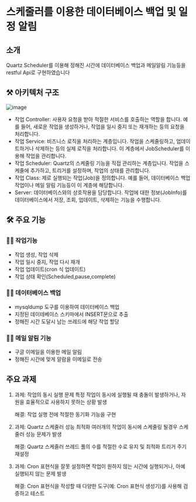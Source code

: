 #  스케줄러를 이용한 데이터베이스 백업 및 일정 알림 

## 소개
Quartz Scheduler를 이용해 정해진 시간에 데이터베이스 백업과 메일알림 기능등을 restful Api로 구현하였습니다

## ⚒ 아키텍처 구조
![image](https://github.com/user-attachments/assets/1bbcc980-53b2-4570-8721-c3abecf2b82f)

- 작업 Controller: 사용자 요청을 받아 적절한 서비스를 호출하는 역할을 합니다. 예를 들어, 새로운 작업을 생성하거나, 작업을 일시 중지 또는 재개하는 등의 요청을 처리합니다.
- 작업 Service: 비즈니스 로직을 처리하는 계층입니다. 작업을 스케줄링하고, 업데이트하거나 삭제하는 등의 실제 로직을 처리합니다. 이 계층에서 JobScheduler를 이용해 작업을 관리합니다.
- 작업 Scheduler: Quartz의 스케줄링 기능을 직접 관리하는 계층입니다. 작업을 스케줄에 추가하고, 트리거를 설정하며, 작업의 상태를 관리합니다.
- 작업 Class: 제로 실행되는 작업(Job)을 정의합니다. 예를 들어, 데이터베이스 백업 작업이나 메일 알림 기능등이 이 계층에 해당합니다.
- Server: 데이터베이스와의 상호작용을 담당합니다. 작업에 대한 정보(JobInfo)를 데이터베이스에서 저장, 조회, 업데이트, 삭제하는 기능을 수행합니다.


## 🛠 주요 기능

### 🙋‍♀️ 작업기능
- 작업 생성, 작업 삭제
- 작업 일시 중지, 작업 다시 재개
- 작업 업데이트(cron 식 업데이트)
- 작업 상태 확인(Scheduled,pause,complete)

### 🙋‍♀️ 데이터베이스 백업
 - mysqldump 도구를 이용하여 데이터베이스 백업
 - 지정된 데이테베이스 스키마에서 INSERT문으로 추출
 - 정해진 시간 도달시 남는 쓰레드에 해당 작업 할당

### 🙋‍♀️ 메일 알림 기능
- 구글 이메일을 이용한 메일 알림
- 정해진 시간에 맞게 알람을 이메일로 전송


## 주요 과제

1.  과제: 작업의 동시 실행 문제
          특정 작업이 동시에 실행될 때 충돌이 발생하거나, 자원을 효율적으로 사용하지 못하는 상황 발생

    해결: 작업 실행 전에 적절한 동기화 기능을 구현 



2.  과제: Quartz 스케줄러 성능 최적화 
          여러개의 작업이 동시에 스케줄링 될경우 스케줄러 성능 문제가 발생

    해결: Quartz 스케줄러 쓰레드 풀의 수를 적절한 수로 유지 및 최적화 트리거 주기 재설정



3.  과제: Cron 표현식을 잘못 설정하면 작업이 원하지 않는 시간에 실행되거나, 아예 실행되지 않는 문제 발생

    해결: Cron 표현식을 작성할 때 다양한 도구(예: Cron 표현식 생성기)를 사용해 검증하고 테스트
